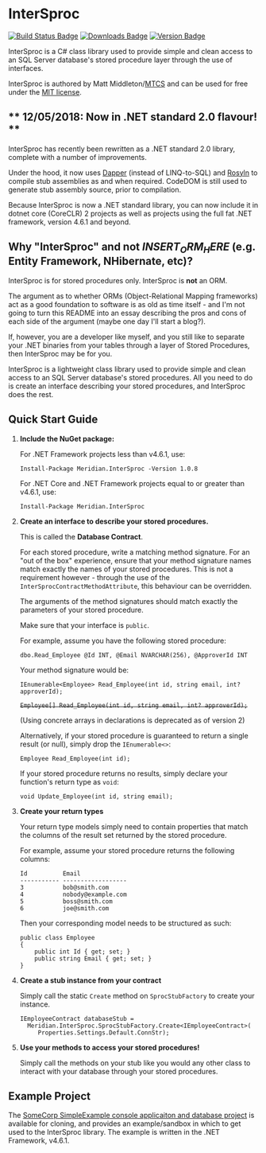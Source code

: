 # InterSproc
[![Build Status Badge](https://ci.appveyor.com/api/projects/status/2j8ua2qxnhowajhp?svg=true)](https://ci.appveyor.com/project/mmiddleton3301/intersproc) [![Downloads Badge](https://img.shields.io/nuget/dt/Meridian.InterSproc.svg)](https://www.nuget.org/packages/Meridian.InterSproc) [![Version Badge](https://img.shields.io/nuget/v/Meridian.InterSproc.svg)](https://www.nuget.org/packages/Meridian.InterSproc)

InterSproc is a C# class library used to provide simple and clean access to an SQL Server database's stored procedure layer through the use of interfaces.

InterSproc is authored by Matt Middleton/[MTCS](http://www.mtcs.org.uk/) and can be used for free under the [MIT license](LICENSE.md).

## ** 12/05/2018: Now in .NET standard 2.0 flavour! ** ##
InterSproc has recently been rewritten as a .NET standard 2.0 library, complete with a number of improvements.

Under the hood, it now uses [Dapper](https://github.com/StackExchange/Dapper) (instead of LINQ-to-SQL) and [Rosyln](https://github.com/dotnet/roslyn) to compile stub assemblies as and when required. CodeDOM is still used to generate stub assembly source, prior to compilation.

Because InterSproc is now a .NET standard library, you can now include it in dotnet core (CoreCLR) 2 projects as well as projects using the full fat .NET framework, version 4.6.1 and beyond.

## Why "InterSproc" and not $INSERT_ORM_HERE$ (e.g. Entity Framework, NHibernate, etc)?
InterSproc is for stored procedures only. InterSproc is **not** an ORM.

The argument as to whether ORMs (Object-Relational Mapping frameworks) act as a good foundation to software is as old as time itself - and I'm not going to turn this README into an essay describing the pros and cons of each side of the argument (maybe one day I'll start a blog?).

If, however, you are a developer like myself, and you still like to separate your .NET binaries from your tables through a layer of Stored Procedures, then InterSproc may be for you.

InterSproc is a lightweight class library used to provide simple and clean access to an SQL Server database's stored procedures. All you need to do is create an interface describing your stored procedures, and InterSproc does the rest.

## Quick Start Guide
1. **Include the NuGet package:**
   
   For .NET Framework projects less than v4.6.1, use:
   
   `Install-Package Meridian.InterSproc -Version 1.0.8`
   
   For .NET Core and .NET Framework projects equal to or greater than v4.6.1, use:
   
   `Install-Package Meridian.InterSproc`
   
   
2. **Create an interface to describe your stored procedures.**
   
   This is called the **Database Contract**.
   
   For each stored procedure, write a matching method signature. For an "out of the box" experience, ensure that your method signature names match exactly the names of your stored procedures. This is not a requirement however - through the use of the `InterSprocContractMethodAttribute`, this behaviour can be overridden.
   
   The arguments of the method signatures should match exactly the parameters of your stored procedure.
   
   Make sure that your interface is `public`.
   
   For example, assume you have the following stored procedure:
   
   `dbo.Read_Employee @Id INT, @Email NVARCHAR(256), @ApproverId INT`
   
   Your method signature would be:
   
   `IEnumerable<Employee> Read_Employee(int id, string email, int? approverId);`
   
   ~~`Employee[] Read_Employee(int id, string email, int? approverId);`~~
   
   (Using concrete arrays in declarations is deprecated as of version 2)
   
   Alternatively, if your stored procedure is guaranteed to return a single result (or null), simply drop the `IEnumerable<>`:
   
   `Employee Read_Employee(int id);`
   
   If your stored procedure returns no results, simply declare your function's return type as `void`:
   
   `void Update_Employee(int id, string email);`
   
   
3. **Create your return types**
    
    Your return type models simply need to contain properties that match the columns of the result set returned by the stored procedure.
    
    For example, assume your stored procedure returns the following columns:
    
    ```
    Id          Email
    ----------- ------------------
    3           bob@smith.com
    4           nobody@example.com
    5           boss@smith.com
    6           joe@smith.com
    ```
    
    Then your corresponding model needs to be structured as such:
    
    ```
    public class Employee
    {
        public int Id { get; set; }
        public string Email { get; set; }
    }
    ```
    
    
4. **Create a stub instance from your contract**
   
   Simply call the static `Create` method on `SprocStubFactory` to create your instance.
   
   ```
   IEmployeeContract databaseStub =
     Meridian.InterSproc.SprocStubFactory.Create<IEmployeeContract>(
        Properties.Settings.Default.ConnStr);
   ```
   
   
5. **Use your methods to access your stored procedures!**

   Simply call the methods on your stub like you would any other class to interact with your database through your stored procedures.
   
   
## Example Project
The [SomeCorp SimpleExample console applicaiton and database project](https://github.com/mmiddleton3301/intersproc/tree/master/SomeCorp.SimpleExample) is available for cloning, and provides an example/sandbox in which to get used to the InterSproc library. The example is written in the .NET Framework, v4.6.1.
